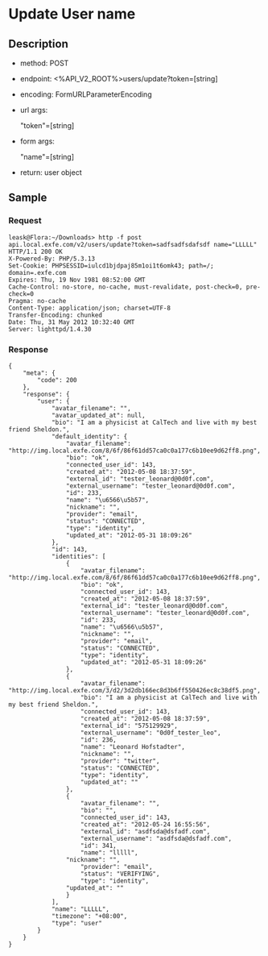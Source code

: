 # Update User name
## Description

* method:
	POST

* endpoint:
	<%API_V2_ROOT%>users/update?token=[string]

* encoding:
	FormURLParameterEncoding

* url args: 

	"token"=[string]

* form args: 

	"name"=[string]

* return:
	user object


## Sample
### Request
	leask@Flora:~/Downloads> http -f post api.local.exfe.com/v2/users/update?token=sadfsadfsdafsdf name="LLLLL"
	HTTP/1.1 200 OK
	X-Powered-By: PHP/5.3.13
	Set-Cookie: PHPSESSID=iulcd1bjdpaj85m1oi1t6omk43; path=/; domain=.exfe.com
	Expires: Thu, 19 Nov 1981 08:52:00 GMT
	Cache-Control: no-store, no-cache, must-revalidate, post-check=0, pre-check=0
	Pragma: no-cache
	Content-Type: application/json; charset=UTF-8
	Transfer-Encoding: chunked
	Date: Thu, 31 May 2012 10:32:40 GMT
	Server: lighttpd/1.4.30
### Response
	{
	    "meta": {
	        "code": 200
	    }, 
	    "response": {
	        "user": {
	            "avatar_filename": "", 
	            "avatar_updated_at": null, 
	            "bio": "I am a physicist at CalTech and live with my best friend Sheldon.", 
	            "default_identity": {
	                "avatar_filename": "http://img.local.exfe.com/8/6f/86f61dd57ca0c0a177c6b10ee9d62ff8.png", 
	                "bio": "ok", 
	                "connected_user_id": 143, 
	                "created_at": "2012-05-08 18:37:59", 
	                "external_id": "tester_leonard@0d0f.com", 
	                "external_username": "tester_leonard@0d0f.com", 
	                "id": 233, 
	                "name": "\u6566\u5b57", 
	                "nickname": "", 
	                "provider": "email", 
	                "status": "CONNECTED", 
	                "type": "identity", 
	                "updated_at": "2012-05-31 18:09:26"
	            }, 
	            "id": 143, 
	            "identities": [
	                {
	                    "avatar_filename": "http://img.local.exfe.com/8/6f/86f61dd57ca0c0a177c6b10ee9d62ff8.png", 
	                    "bio": "ok", 
	                    "connected_user_id": 143, 
	                    "created_at": "2012-05-08 18:37:59", 
	                    "external_id": "tester_leonard@0d0f.com", 
	                    "external_username": "tester_leonard@0d0f.com", 
	                    "id": 233, 
	                    "name": "\u6566\u5b57", 
	                    "nickname": "", 
	                    "provider": "email", 
	                    "status": "CONNECTED", 
	                    "type": "identity", 
	                    "updated_at": "2012-05-31 18:09:26"
	                }, 
	                {
	                    "avatar_filename": "http://img.local.exfe.com/3/d2/3d2db166ec8d3b6ff550426ec8c38df5.png", 
	                    "bio": "I am a physicist at CalTech and live with my best friend Sheldon.", 
	                    "connected_user_id": 143, 
	                    "created_at": "2012-05-08 18:37:59", 
	                    "external_id": "575129929", 
	                    "external_username": "0d0f_tester_leo", 
	                    "id": 236, 
	                    "name": "Leonard Hofstadter", 
	                    "nickname": "", 
	                    "provider": "twitter", 
	                    "status": "CONNECTED", 
	                    "type": "identity", 
	                    "updated_at": ""
	                }, 
	                {
	                    "avatar_filename": "", 
	                    "bio": "", 
	                    "connected_user_id": 143, 
	                    "created_at": "2012-05-24 16:55:56", 
	                    "external_id": "asdfsda@dsfadf.com", 
	                    "external_username": "asdfsda@dsfadf.com", 
	                    "id": 341, 
	                    "name": "lllll", 
                    "nickname": "", 
	                    "provider": "email", 
	                    "status": "VERIFYING", 
	                    "type": "identity", 
                    "updated_at": ""
	                }
	            ], 
	            "name": "LLLLL", 
	            "timezone": "+08:00", 
	            "type": "user"
	        }
	    }
	}

